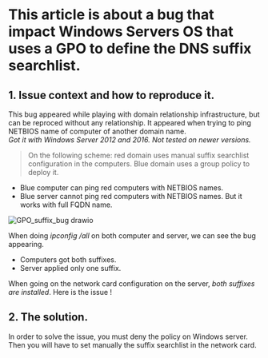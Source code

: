 # This article is about a bug that impact Windows Servers OS that uses a GPO to define the DNS suffix searchlist.

## 1. Issue context and how to reproduce it.
This bug appeared while playing with domain relationship infrastructure, but can be reproced without any relationship.
It appeared when trying to ping NETBIOS name of computer of another domain name.  
*Got it with Windows Server 2012 and 2016. Not tested on newer versions.*

> On the following scheme: red domain uses manual suffix searchlist configuration in the computers. Blue domain uses a group policy to deploy it.

* Blue computer can ping red computers with NETBIOS names.
* Blue server cannot ping red computers with NETBIOS names. But it works with full FQDN name.

![GPO_suffix_bug drawio](https://github.com/NumNumV/windows-dns-suffixes-gpo-issues/assets/75941535/335096ff-a925-431a-afa8-05d24c26bc5d)

When doing *ipconfig /all* on both computer and server, we can see the bug appearing.  
* Computers got both suffixes.  
* Server applied only one suffix.

When going on the network card configuration on the server, *both suffixes are installed*. Here is the issue !
## 2. The solution.

In order to solve the issue, you must deny the policy on Windows server. Then you will have to set manually the suffix searchlist in the network card.
